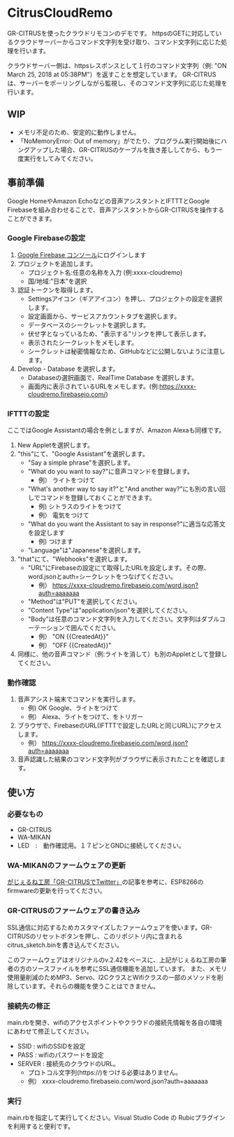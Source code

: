 # CitrusCloudRemo
GR-CITRUSを使ったクラウドリモコンのデモです。
httpsのGETに対応しているクラウドサーバーからコマンド文字列を受け取り、コマンド文字列に応じた処理を行います。

クラウドサーバー側は、httpsレスポンスとして１行のコマンド文字列（例: "ON March 25, 2018 at 05:38PM"）を返すことを想定しています。
GR-CITRUSは、サーバーをポーリングしながら監視し、そのコマンド文字列に応じた処理を行います。

## WIP
- メモリ不足のため、安定的に動作しません。
- 「NoMemoryError: Out of memory」がでたり、プログラム実行開始後にハングアップした場合、GR-CITRUSのケーブルを抜き差ししてから、もう一度実行をしてみてください。

## 事前準備
Google HomeやAmazon Echoなどの音声アシスタントとIFTTTとGoogle Firebaseを組み合わせることで、音声アシスタントからGR-CITRUSを操作することができます。

### Google Firebaseの設定
1. [Google Firebase コンソール](https://console.firebase.google.com/)にログインします
2. プロジェクトを追加します。
    - プロジェクト名:任意の名称を入力 (例:xxxx-cloudremo)
    - 国/地域:"日本"を選択
3. 認証トークンを取得します。
    - Settingsアイコン（ギアアイコン）を押し、プロジェクトの設定を選択します。
    - 設定画面から、サービスアカウントタブを選択します。
    - データベースのシークレットを選択します。
    - 伏せ字となっているため、"表示する"リンクを押して表示します。
    - 表示されたシークレットをメモします。
    - シークレットは秘密情報なため、GitHubなどに公開しないように注意します。
3. Develop - Database を選択します。
    - Databaseの選択画面で、RealTime Database を選択します。
    - 画面内に表示されているURLをメモします。(例:https://xxxx-cloudremo.firebaseio.com/)

### IFTTTの設定
ここではGoogle Assistantの場合を例としますが、Amazon Alexaも同様です。

1. New Appletを選択します。
2. "this"にて、"Google Assistant"を選択します。
    - "Say a simple phrase"を選択します。
    - "What do you want to say?"に音声コマンドを登録します。
        - 例） ライトをつけて
    - "What's another way to say it?"と"And another way?"にも別の言い回しでコマンドを登録しておくことができます。
        - 例) シトラスのライトをつけて
        - 例） 電気をつけて
    - "What do you want the Assistant to say in response?"に適当な応答文を設定します
        - 例) つけます
    - "Language"は"Japanese"を選択します。
3. "that"にて、"Webhooks"を選択します。
    - "URL"にFirebaseの設定にて取得したURLを設定します。その際、word.jsonとauth=シークレットをつなげてください。
        - 例） https://xxxx-cloudremo.firebaseio.com/word.json?auth=aaaaaaa
    - "Method"は"PUT"を選択してください。
    - "Content Type"は"application/json"を選択してください。
    - "Body"は任意のコマンド文字列を入力してください。文字列はダブルコーテーションで囲んでください。
        - 例） "ON {{CreatedAt}}"
        - 例） "OFF {{CreatedAt}}"
4. 同様に、他の音声コマンド（例:ライトを消して）も別のAppletとして登録してください。

### 動作確認
1. 音声アシスト端末でコマンドを実行します。
    - 例) OK Google、ライトをつけて
    - 例） Alexa、ライトをつけて、をトリガー
2. ブラウザで、FirebaseのURL(IFTTTで設定したURLと同じURL)にアクセスします。
    - 例） https://xxxx-cloudremo.firebaseio.com/word.json?auth=aaaaaaa
3. 音声認識した結果のコマンド文字列がブラウザに表示されたことを確認します。


## 使い方
### 必要なもの
- GR-CITRUS
- WA-MIKAN
- LED　:　動作確認用。１７ピンとGNDに接続してください。

### WA-MIKANのファームウェアの更新
[がじぇるね工房「GR-CITRUSでTwitter」](https://tool-cloud.renesas.com/ja/atelier/detail.php?id=78)の記事を参考に、ESP8266のfirmwareの更新を行ってください。

### GR-CITRUSのファームウェアの書き込み
SSL通信に対応するためカスタマイズしたファームウェアを使います。GR-CITRUSのリセットボタンを押し、このリポジトリ内に含まれるcitrus_sketch.binを書き込んでください。

このファームウェアはオリジナルのv.2.42をベースに、上記がじぇるね工房の筆者の方のソースファイルを参考にSSL通信機能を追加しています。
また、メモリ使用量削減のためMP3、Servo、I2CクラスとWifiクラスの一部のメソッドを削除しています。それらの機能を使うことはできません。

### 接続先の修正
main.rbを開き、wifiのアクセスポイントやクラウドの接続先情報を各自の環境にあわせて修正してください。

- SSID : wifiのSSIDを設定
- PASS : wifiのパスワードを設定
- SERVER : 接続先のクラウドのURL。
    - プロトコル文字列(https://)をつける必要はありません。
    - 例） xxxx-cloudremo.firebaseio.com/word.json?auth=aaaaaaa

### 実行
main.rbを指定して実行してください。Visual Studio Code の Rubicプラグインを利用すると便利です。
